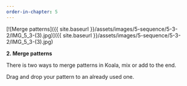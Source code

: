 ```yaml
---
order-in-chapter: 5
---
```


[![Merge patterns]({{ site.baseurl }}/assets/images/5-sequence/5-3-2/IMG_5_3-(3).jpg)]({{
site.baseurl }}/assets/images/5-sequence/5-3-2/IMG_5_3-(3).jpg)

**2. Merge patterns**

There is two ways to merge patterns in Koala, mix or add to the end.

Drag and drop your pattern to an already used one.
